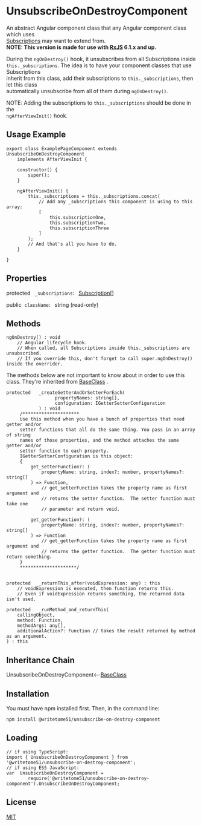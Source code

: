 # UnsubscribeOnDestroyComponent

An abstract Angular component class that any Angular component class which uses  
[Subscriptions](https://rxjs-dev.firebaseapp.com/api/index/class/Subscription) may want to extend 
from.  
<b>NOTE: This version is made for use with [RxJS](https://rxjs-dev.firebaseapp.com/)  6.1.x and up.</b>

During the `ngOnDestroy()` hook, it unsubscribes from all Subscriptions inside   
`this._subscriptions`. 
The idea is to have your component classes that use Subscriptions  
inherit from this class, add their subscriptions to `this._subscriptions`, then let this class  
automatically unsubscribe  from all of them during `ngOnDestroy()`.  

NOTE:  Adding the subscriptions to `this._subscriptions` should be done in the  
`ngAfterViewInit()` hook.


## Usage Example
```
export class ExamplePageComponent extends UnsubscribeOnDestroyComponent 
    implements AfterViewInit {

    constructor() {
        super();
    }

    ngAfterViewInit() {
        this._subscriptions = this._subscriptions.concat(
            // Add any _subscriptions this component is using to this array:
            [
                this.subscriptionOne,
                this.subscriptionTwo,
                this.subscriptionThree
            ]
        );
        // And that's all you have to do.
    }

}
```  

## Properties

protected  &nbsp; `_subscriptions`:  &nbsp; [Subscription](https://rxjs-dev.firebaseapp.com/api/index/class/Subscription)[]

public &nbsp;`className`: &nbsp; string  (read-only)


## Methods
```
ngOnDestroy() : void
    // Angular lifecycle hook.
    // When called, all Subscriptions inside this._subscriptions are unsubscribed.
    // If you override this, don't forget to call super.ngOnDestroy() inside the overrider.
``` 
The methods below are not important to know about in order to use this  
class.  They're inherited from [BaseClass](https://github.com/writetome51/typescript-base-class#baseclass) .
``` 
protected   _createGetterAndOrSetterForEach(
                  propertyNames: string[],
                  configuration: IGetterSetterConfiguration
            ) : void
     /*********************
     Use this method when you have a bunch of properties that need getter and/or 
     setter functions that all do the same thing. You pass in an array of string 
     names of those properties, and the method attaches the same getter and/or 
     setter function to each property.
     IGetterSetterConfiguration is this object:
     {
         get_setterFunction?: (
             propertyName: string, index?: number, propertyNames?: string[]
         ) => Function,
             // get_setterFunction takes the property name as first argument and 
             // returns the setter function.  The setter function must take one 
             // parameter and return void.
     
         get_getterFunction?: (
             propertyName: string, index?: number, propertyNames?: string[]
         ) => Function
             // get_getterFunction takes the property name as first argument and 
             // returns the getter function.  The getter function must return something.
     }
     *********************/ 
   
   
protected   _returnThis_after(voidExpression: any) : this
    // voidExpression is executed, then function returns this.
    // Even if voidExpression returns something, the returned data isn't used.

protected   _runMethod_and_returnThis(
    callingObject, 
    method: Function, 
    methodArgs: any[], 
    additionalAction?: Function // takes the result returned by method as an argument.
) : this
```


## Inheritance Chain

UnsubscribeOnDestroyComponent<--[BaseClass](https://github.com/writetome51/typescript-base-class#baseclass)



## Installation

You must have npm installed first. Then, in the command line:

    npm install @writetome51/unsubscribe-on-destroy-component

## Loading

    // if using TypeScript:
    import { UnsubscribeOnDestroyComponent } from '@writetome51/unsubscribe-on-destroy-component';
    // if using ES5 JavaScript:
    var  UnsubscribeOnDestroyComponent = 
            require('@writetome51/unsubscribe-on-destroy-component').UnsubscribeOnDestroyComponent;
  

## License
[MIT](https://choosealicense.com/licenses/mit/)
